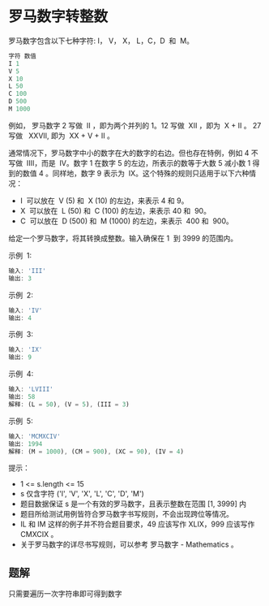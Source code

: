 # 罗马数字转整数

罗马数字包含以下七种字符: I， V， X， L，C，D  和  M。

```ts
字符 数值
I 1
V 5
X 10
L 50
C 100
D 500
M 1000
```

例如， 罗马数字 2 写做  II ，即为两个并列的 1。12 写做  XII ，即为  X + II 。 27 写做   XXVII, 即为  XX + V + II 。

通常情况下，罗马数字中小的数字在大的数字的右边。但也存在特例，例如 4 不写做  IIII，而是  IV。数字 1 在数字 5 的左边，所表示的数等于大数 5 减小数 1 得到的数值 4 。同样地，数字 9 表示为  IX。这个特殊的规则只适用于以下六种情况：

- I  可以放在  V (5) 和  X (10) 的左边，来表示 4 和 9。
- X  可以放在  L (50) 和  C (100) 的左边，来表示 40 和  90。
- C  可以放在  D (500) 和  M (1000) 的左边，来表示  400 和  900。

给定一个罗马数字，将其转换成整数。输入确保在 1  到 3999 的范围内。

示例  1:

```ts
输入: 'III'
输出: 3
```

示例  2:

```ts
输入: 'IV'
输出: 4
```

示例  3:

```ts
输入: 'IX'
输出: 9
```

示例  4:

```ts
输入: 'LVIII'
输出: 58
解释: (L = 50), (V = 5), (III = 3)
```

示例  5:

```ts
输入: 'MCMXCIV'
输出: 1994
解释: (M = 1000), (CM = 900), (XC = 90), (IV = 4)
```

提示：

- 1 <= s.length <= 15
- s 仅含字符 ('I', 'V', 'X', 'L', 'C', 'D', 'M')
- 题目数据保证 s 是一个有效的罗马数字，且表示整数在范围 [1, 3999] 内
- 题目所给测试用例皆符合罗马数字书写规则，不会出现跨位等情况。
- IL 和 IM 这样的例子并不符合题目要求，49 应该写作 XLIX，999 应该写作 CMXCIX 。
- 关于罗马数字的详尽书写规则，可以参考 罗马数字 - Mathematics 。

## 题解

只需要遍历一次字符串即可得到数字
